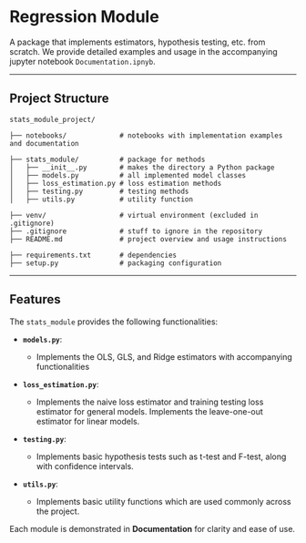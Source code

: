 # Regression Module

A package that implements estimators, hypothesis testing, etc. from scratch. We provide detailed examples and usage in the accompanying jupyter notebook `Documentation.ipnyb`.

---

## **Project Structure**
```
stats_module_project/

├── notebooks/             # notebooks with implementation examples and documentation

├── stats_module/          # package for methods
│   ├── __init__.py        # makes the directory a Python package
│   ├── models.py          # all implemented model classes
│   ├── loss_estimation.py # loss estimation methods
│   ├── testing.py         # testing methods
│   ├── utils.py           # utility function

├── venv/                  # virtual environment (excluded in .gitignore)
├── .gitignore             # stuff to ignore in the repository
├── README.md              # project overview and usage instructions

├── requirements.txt       # dependencies
├── setup.py               # packaging configuration
```
---

## **Features**

The `stats_module` provides the following functionalities:

- **`models.py`**:
  - Implements the OLS, GLS, and Ridge estimators with accompanying functionalities
 
- **`loss_estimation.py`**:
  - Implements the naive loss estimator and training testing loss estimator for general models. Implements the leave-one-out estimator for linear models. 

- **`testing.py`**:
  - Implements basic hypothesis tests such as t-test and F-test, along with confidence intervals.
  
- **`utils.py`**:
  - Implements basic utility functions which are used commonly across the project.

Each module is demonstrated in **Documentation** for clarity and ease of use.

